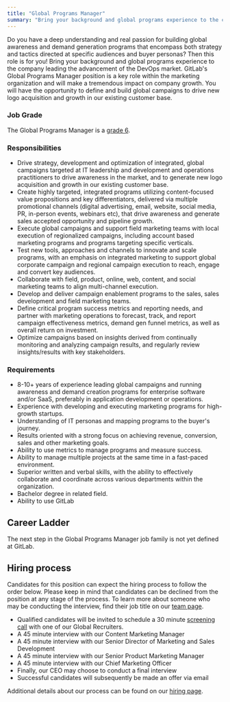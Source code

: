 ```yaml
---
title: "Global Programs Manager"
summary: "Bring your background and global programs experience to the company leading the advancement of the DevOps market."
---
```


Do you have a deep understanding and real passion for building global awareness and demand generation programs that encompass both strategy and tactics directed at specific audiences and buyer personas? Then this role is for you! Bring your background and global programs experience to the company leading the advancement of the DevOps market. GitLab's Global Programs Manager position is a key role within the marketing organization and will make a tremendous impact on company growth. You will have the opportunity to define and build global campaigns to drive new logo acquisition and growth in our existing customer base.

### Job Grade

The Global Programs Manager is a [grade 6](/handbook/total-rewards/compensation/compensation-calculator/#gitlab-job-grades).

### Responsibilities

- Drive strategy, development and optimization of integrated, global campaigns targeted at IT leadership and development and operations practitioners to drive awareness in the market, and to generate new logo acquisition and growth in our existing customer base.
- Create highly targeted, integrated programs utilizing content-focused value propositions and key differentiators, delivered via multiple promotional channels (digital advertising, email, website, social media, PR, in-person events, webinars etc), that drive awareness and generate sales accepted opportunity and pipeline growth.
- Execute global campaigns and support field marketing teams with local execution of regionalized campaigns, including account based marketing programs and programs targeting specific verticals.
- Test new tools, approaches and channels to innovate and scale programs, with an emphasis on integrated marketing to support global corporate campaign and regional campaign execution to reach, engage and convert key audiences.
- Collaborate with field, product, online, web, content, and social marketing teams to align multi-channel execution.
- Develop and deliver campaign enablement programs to the sales, sales development and field marketing teams.
- Define critical program success metrics and reporting needs, and partner with marketing operations to forecast, track, and report campaign effectiveness metrics, demand gen funnel metrics, as well as overall return on investment.
- Optimize campaigns based on insights derived from continually monitoring and analyzing campaign results, and regularly review insights/results with key stakeholders.

### Requirements

- 8-10+ years of experience leading global campaigns and running awareness and demand creation programs for enterprise software and/or SaaS, preferably in application development or operations.
- Experience with developing and executing marketing programs for high-growth startups.
- Understanding of IT personas and mapping programs to the buyer's journey.
- Results oriented with a strong focus on achieving revenue, conversion, sales and other marketing goals.
- Ability to use metrics to manage programs and measure success.
- Ability to manage multiple projects at the same time in a fast-paced environment.
- Superior written and verbal skills, with the ability to effectively collaborate and coordinate across various departments within the organization.
- Bachelor degree in related field.
- Ability to use GitLab

## Career Ladder

The next step in the Global Programs Manager job family is not yet defined at GitLab.

## Hiring process

Candidates for this position can expect the hiring process to follow the order below. Please keep in mind that candidates can be declined from the position at any stage of the process. To learn more about someone who may be conducting the interview, find their job title on our [team page](/handbook/company/team/).

- Qualified candidates will be invited to schedule a 30 minute [screening call](/handbook/hiring/interviewing/#screening-call) with one of our Global Recruiters.
- A 45 minute interview with our Content Marketing Manager
- A 45 minute interview with our Senior Director of Marketing and Sales Development
- A 45 minute interview with our Senior Product Marketing Manager
- A 45 minute interview with our Chief Marketing Officer
- Finally, our CEO may choose to conduct a final interview
- Successful candidates will subsequently be made an offer via email

Additional details about our process can be found on our [hiring page](/handbook/hiring/).
